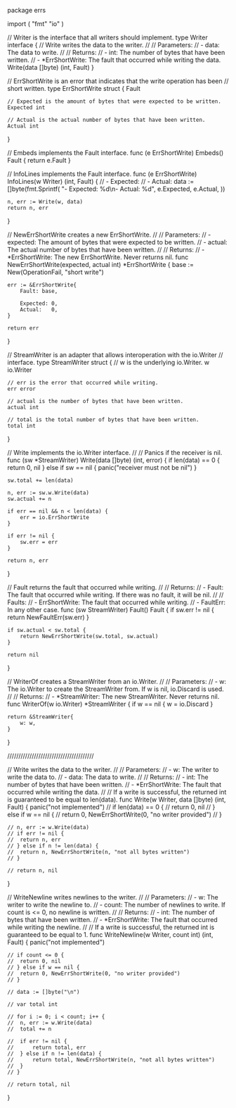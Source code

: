 package errs

import (
	"fmt"
	"io"
)

// Writer is the interface that all writers should implement.
type Writer interface {
	// Write writes the data to the writer.
	//
	// Parameters:
	//   - data: The data to write.
	//
	// Returns:
	//   - int: The number of bytes that have been written.
	//   - *ErrShortWrite: The fault that occurred while writing the data.
	Write(data []byte) (int, Fault)
}

// ErrShortWrite is an error that indicates that the write operation has been
// short written.
type ErrShortWrite struct {
	Fault

	// Expected is the amount of bytes that were expected to be written.
	Expected int

	// Actual is the actual number of bytes that have been written.
	Actual int
}

// Embeds implements the Fault interface.
func (e ErrShortWrite) Embeds() Fault {
	return e.Fault
}

// InfoLines implements the Fault interface.
func (e ErrShortWrite) InfoLines(w Writer) (int, Fault) {
	// - Expected: <expected>
	// - Actual: <actual>
	data := []byte(fmt.Sprintf(
		"- Expected: %d\n- Actual: %d",
		e.Expected,
		e.Actual,
	))

	n, err := Write(w, data)
	return n, err
}

// NewErrShortWrite creates a new ErrShortWrite.
//
// Parameters:
//   - expected: The amount of bytes that were expected to be written.
//   - actual: The actual number of bytes that have been written.
//
// Returns:
//   - *ErrShortWrite: The new ErrShortWrite. Never returns nil.
func NewErrShortWrite(expected, actual int) *ErrShortWrite {
	base := New(OperationFail, "short write")

	err := &ErrShortWrite{
		Fault: base,

		Expected: 0,
		Actual:   0,
	}

	return err
}

// StreamWriter is an adapter that allows interoperation with the io.Writer
// interface.
type StreamWriter struct {
	// w is the underlying io.Writer.
	w io.Writer

	// err is the error that occurred while writing.
	err error

	// actual is the number of bytes that have been written.
	actual int

	// total is the total number of bytes that have been written.
	total int
}

// Write implements the io.Writer interface.
//
// Panics if the receiver is nil.
func (sw *StreamWriter) Write(data []byte) (int, error) {
	if len(data) == 0 {
		return 0, nil
	} else if sw == nil {
		panic("receiver must not be nil")
	}

	sw.total += len(data)

	n, err := sw.w.Write(data)
	sw.actual += n

	if err == nil && n < len(data) {
		err = io.ErrShortWrite
	}

	if err != nil {
		sw.err = err
	}

	return n, err
}

// Fault returns the fault that occurred while writing.
//
// Returns:
//   - Fault: The fault that occurred while writing. If there was no fault, it will be nil.
//
// Faults:
//   - ErrShortWrite: The fault that occurred while writing.
//   - FaultErr: In any other case.
func (sw StreamWriter) Fault() Fault {
	if sw.err != nil {
		return NewFaultErr(sw.err)
	}

	if sw.actual < sw.total {
		return NewErrShortWrite(sw.total, sw.actual)
	}

	return nil
}

// WriterOf creates a StreamWriter from an io.Writer.
//
// Parameters:
//   - w: The io.Writer to create the StreamWriter from. If w is nil, io.Discard is used.
//
// Returns:
//   - *StreamWriter: The new StreamWriter. Never returns nil.
func WriterOf(w io.Writer) *StreamWriter {
	if w == nil {
		w = io.Discard
	}

	return &StreamWriter{
		w: w,
	}
}

///////////////////////////////////////

// Write writes the data to the writer.
//
// Parameters:
//   - w: The writer to write the data to.
//   - data: The data to write.
//
// Returns:
//   - int: The number of bytes that have been written.
//   - *ErrShortWrite: The fault that occurred while writing the data.
//
// If a write is successful, the returned int is guaranteed to be equal to len(data).
func Write(w Writer, data []byte) (int, Fault) {
	panic("not implemented")
	// if len(data) == 0 {
	// 	return 0, nil
	// } else if w == nil {
	// 	return 0, NewErrShortWrite(0, "no writer provided")
	// }

	// n, err := w.Write(data)
	// if err != nil {
	// 	return n, err
	// } else if n != len(data) {
	// 	return n, NewErrShortWrite(n, "not all bytes written")
	// }

	// return n, nil
}

// WriteNewline writes newlines to the writer.
//
// Parameters:
//   - w: The writer to write the newline to.
//   - count: The number of newlines to write. If count is <= 0, no newline is written.
//
// Returns:
//   - int: The number of bytes that have been written.
//   - *ErrShortWrite: The fault that occurred while writing the newline.
//
// If a write is successful, the returned int is guaranteed to be equal to 1.
func WriteNewline(w Writer, count int) (int, Fault) {
	panic("not implemented")

	// if count <= 0 {
	// 	return 0, nil
	// } else if w == nil {
	// 	return 0, NewErrShortWrite(0, "no writer provided")
	// }

	// data := []byte("\n")

	// var total int

	// for i := 0; i < count; i++ {
	// 	n, err := w.Write(data)
	// 	total += n

	// 	if err != nil {
	// 		return total, err
	// 	} else if n != len(data) {
	// 		return total, NewErrShortWrite(n, "not all bytes written")
	// 	}
	// }

	// return total, nil
}
